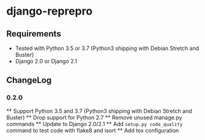 # django-reprepro

## Requirements

* Tested with Python 3.5 or 3.7 (Python3 shipping with Debian Stretch and Buster)
* Django 2.0 or Django 2.1

## ChangeLog

### 0.2.0

** Support Python 3.5 and 3.7 (Python3 shipping with Debian Stretch and Buster)
** Drop support for Python 2.7
** Remove unused manage.py commands
** Update to Django 2.0/2.1
** Add `setup.py code_quality` command to test code with flake8 and isort
** Add tox configuration
